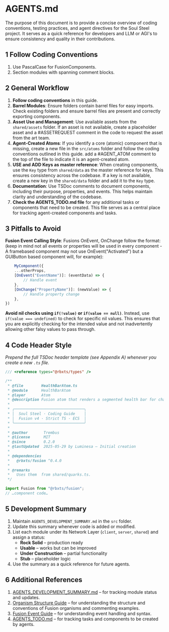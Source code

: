 # AGENTS.md

The purpose of this document is to provide a concise overview of coding conventions, testing practices, and agent directives for the Soul Steel project. It serves as a quick reference for developers and LLM or AGI's to ensure consistency and quality in their contributions.

## 1 Follow Coding Conventions

1. Use PascalCase for FusionComponents.
2. Section modules with spanning comment blocks.

## 2 General Workflow

1. **Follow coding conventions** in this guide.
2. **Barrel Modules**: Ensure folders contain barrel files for easy imports. Check existing folders and ensure barrel files are present and correctly exporting components.
3. **Asset Use and Management**: Use available assets from the `shared/assets` folder. If an asset is not available, create a placeholder asset and a #ASSETREQUEST comment in the code to request the asset from the art team.
4. **Agent-Created Atoms**: If you identify a core (atomic) component that is missing, create a new file in the `src/atoms` folder and follow the coding conventions outlined in this guide. add a #AGENT_ATOM comment to the top of the file to indicate it is an agent-created atom.
5. **USE and ADD Keys as master reference**: When creating components, use the `Key` type from `shared/data` as the master reference for keys. This ensures consistency across the codebase. If a key is not available, create a new key in the `shared/data` folder and add it to the `Key` type.
6. **Documentation**: Use TSDoc comments to document components, including their purpose, properties, and events. This helps maintain clarity and understanding of the codebase.
7. **Check the AGENTS_TODO.md file** for any additional tasks or components that need to be created. This file serves as a central place for tracking agent-created components and tasks.

## 3 Pitfalls to Avoid

**Fusion Event Calling Style**: Fusions OnEvent, OnChange follow the format: (keep in mind not all events or properties will be used in every component - A framebased component may not use OnEvent("Activated") but a GUIButton based component will, for example):

```ts
    MyComponent({
    ...otherProps,
    [OnEvent("EventName")]: (eventData) => {
        // Handle event
    },
    [OnChange("PropertyName")]: (newValue) => {
        // Handle property change
    },
})
```

**Avoid nil checks using `if(!value)` or `if(value == null)`**. Instead, use `if(value === undefined)` to check for specific nil values. This ensures that you are explicitly checking for the intended value and not inadvertently allowing other falsy values to pass through.

## 4 Code Header Style

*Prepend the full TSDoc header template (see Appendix A) whenever you create a new `.ts` file.*

```ts
/// <reference types="@rbxts/types" />

/**
 * @file        HealthBarAtom.ts
 * @module      HealthBarAtom
 * @layer       Atom
 * @description Fusion atom that renders a segmented health bar for characters.
 *
 * ╭───────────────────────────────╮
 * │  Soul Steel · Coding Guide    │
 * │  Fusion v4 · Strict TS · ECS  │
 * ╰───────────────────────────────╯
 *
 * @author       Trembus
 * @license      MIT
 * @since        0.2.0
 * @lastUpdated  2025-05-29 by Luminesa – Initial creation
 *
 * @dependencies
 *   @rbxts/fusion ^0.4.0
 *
 * @remarks
 *   Uses them  from shared/quarks.ts.
 */

import Fusion from "@rbxts/fusion";
// …component code…
```

## 5 Development Summary

1. Maintain `AGENTS_DEVELOPMENT_SUMMARY.md` in the `src` folder.
2. Update this summary whenever code is added or modified.
3. List each module under its Network Layer (`client`, `server`, `shared`) and assign a status:
   - **Rock Solid** – production ready
   - **Usable** – works but can be improved
   - **Under Construction** – partial functionality
   - **Stub** – placeholder logic
4. Use the summary as a quick reference for future agents.

## 6 Additional References

1. [AGENTS_DEVELOPMENT_SUMMARY.md](./src/AGENTS_DEVELOPMENT_SUMMARY.md) – for tracking module status and updates.
2. [Organism Structure Guide](./Documents/OrganismStructure.md) – for understanding the structure and conventions of Fusion organisms and commenting examples.
3. [Fusion Event Guide](./Documents/FusionEventGuide.md) – for understanding event handling and syntax.
4. [AGENTS_TODO.md](./src/AGENTS_TODO.md) – for tracking tasks and components to be created by agents.
